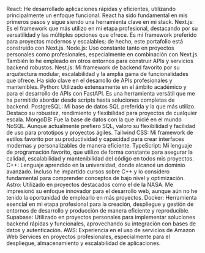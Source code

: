 React: He desarrollado aplicaciones rápidas y eficientes, utilizando principalmente un enfoque funcional. React ha sido fundamental en mis primeros pasos y sigue siendo una herramienta clave en mi stack.
Next.js: Es el framework que más utilizo en mi etapa profesional, destacando por su versatilidad y las múltiples opciones que ofrece. Es mi framework preferido para proyectos modernos y escalables; de hecho, este portafolio está construido con Next.js.
Node.js: Uso constante tanto en proyectos personales como profesionales, especialmente en combinación con Next.js. También lo he empleado en otros entornos para construir APIs y servicios backend robustos.
Nest.js: Mi framework de backend favorito por su arquitectura modular, escalabilidad y la amplia gama de funcionalidades que ofrece. Ha sido clave en el desarrollo de APIs profesionales y mantenibles.
Python: Utilizado extensamente en el ámbito académico y para el desarrollo de APIs con FastAPI. Es una herramienta versátil que me ha permitido abordar desde scripts hasta soluciones completas de backend.
PostgreSQL: Mi base de datos SQL preferida y la que más utilizo. Destaco su robustez, rendimiento y flexibilidad para proyectos de cualquier escala.
MongoDB: Fue la base de datos con la que inicié en el mundo NoSQL. Aunque actualmente prefiero SQL, valoro su flexibilidad y facilidad de uso para prototipos y proyectos ágiles.
Tailwind CSS: Mi framework de estilos favorito por su productividad y capacidad para crear interfaces modernas y personalizables de manera eficiente.
TypeScript: Mi lenguaje de programación favorito, que utilizo de forma constante para asegurar la calidad, escalabilidad y mantenibilidad del código en todos mis proyectos.
C++: Lenguaje aprendido en la universidad, donde alcancé un dominio avanzado. Incluso he impartido cursos sobre C++ y lo considero fundamental para comprender conceptos de bajo nivel y optimización.
Astro: Utilizado en proyectos destacados como el de la NASA. Me impresionó su enfoque innovador para el desarrollo web, aunque aún no he tenido la oportunidad de emplearlo en más proyectos.
Docker: Herramienta esencial en mi etapa profesional para la creación, despliegue y gestión de entornos de desarrollo y producción de manera eficiente y reproducible.
Supabase: Utilizado en proyectos personales para implementar soluciones backend rápidas y funcionales, aprovechando su integración con bases de datos y autenticación.
AWS: Experiencia en el uso de servicios de Amazon Web Services en proyectos profesionales, especialmente para el despliegue, almacenamiento y escalabilidad de aplicaciones.